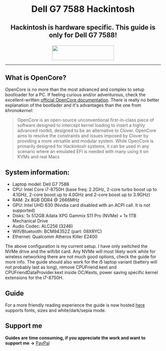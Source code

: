 # <p align="center">Dell G7 7588 Hackintosh<br/>
## <p align="center">Hackintosh is hardware specific. This guide is only for Dell G7 7588!<br/>

<p align="center">
	<img src="https://iili.io/JCfJ3u.png" width="200" height="48"/>
</p>

-----
	
## What is OpenCore?

OpenCore is no more than the most advanced and complex to setup bootloader for a PC. If feeling curious and/or adventurous, check the excellent-written [official OpenCore documentation](https://github.com/acidanthera/OpenCorePkg/raw/master/Docs/Configuration.pdf). There is really no better explanation of the bootlader and it's advantages than the one from _khronokernel_:

> OpenCore is an open-source unconventional first-in-class piece of software designed to intercept kernel loading to insert a highly advanced rootkit, designed to be an alternative to Clover. OpenCore aims to resolve the constraints and issues imposed by Clover by providing a more versatile and modular system. While OpenCore is primarily designed for Hackintosh systems, it can be used in any scenario where an emulated EFI is needed with many using it on KVMs and real Macs
	
## System information:

* Laptop model: Dell G7 7588
* CPU: Intel Core i7-8750H (base freq: 2.2GHz, 2-core turbo boost up to 4.1GHz, 2-core boost up to 4.0GHz and 2-core boost up to 3.9GHz)
* RAM: 2x 8GB DDR4 @ 2666MHz
* GPU: Intel UHD 630 (Nvidia card disabled with an ACPI call. It is not supported)
* Disks: 1x 512GB Adata XPG Gammix S11 Pro (NVMe) + 1x 1TB Mechanical Drive
* Audio Codec: ALC256 (3246)
* Wifi/Bluetooth: BCM94352Z (part: 08XRYC)
* Ethernet: Qualcomm Atheros Killer E2400

The above configuration is my current setup. I have only switched the NVMe drive and the wifi/bt card. Any NVMe will most likely work while for wireless networking there are not much good options, check the guide for more info. The guide should also work for the i5 laptop variant (battery will not probably last as long), remove CPUFriend.kext and CPUFriendDataProvider.kext inside OC/Kexts, power saving specific kernel extensions for the i7-8750H.

## Guide

For a more friendly reading experience the guide is now hosted [here](https://juan-vc.github.io/oc-g7-guide/) supports fonts, sizes and white/dark/sepia mode.

## Support me

**Guides are time consuming, if you appreciate the work and want to support me ->** [PayPal](<https://www.paypal.me/juanvasquezcastro>)
